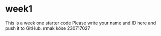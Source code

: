 # week1
This is a week one starter code 
Please write your name and ID here and push it to GitHub.
ırmak köse 230717027
